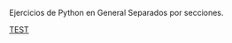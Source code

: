 Ejercicios de Python en General Separados por secciones.

[TEST](../main/invertir_string.py "TEST")
